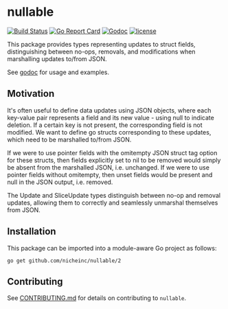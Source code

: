 # nullable

[![Build Status](https://github.com/nicheinc/nullable/actions/workflows/ci.yml/badge.svg)](https://github.com/nicheinc/nullable/actions/workflows/ci.yml)
[![Go Report Card](https://goreportcard.com/badge/github.com/nicheinc/nullable)](https://goreportcard.com/report/github.com/nicheinc/nullable)
[![Godoc](https://godoc.org/github.com/nicheinc/nullable?status.svg)](https://godoc.org/github.com/nicheinc/nullable) 
[![license](https://img.shields.io/github/license/nicheinc/nullable.svg?cacheSeconds=2592000)](LICENSE)

This package provides types representing updates to struct fields,
distinguishing between no-ops, removals, and modifications when marshalling
updates to/from JSON.

See [godoc](https://pkg.go.dev/github.com/nicheinc/nullable) for usage and
examples.

## Motivation

It's often useful to define data updates using JSON objects, where each
key-value pair represents a field and its new value - using null to indicate
deletion. If a certain key is not present, the corresponding field is not
modified. We want to define go structs corresponding to these updates, which
need to be marshalled to/from JSON.

If we were to use pointer fields with the omitempty JSON struct tag option for
these structs, then fields explicitly set to nil to be removed would simply be
absent from the marshalled JSON, i.e. unchanged. If we were to use pointer
fields without omitempty, then unset fields would be present and null in the
JSON output, i.e. removed.

The Update and SliceUpdate types distinguish between no-op and removal updates,
allowing them to correctly and seamlessly unmarshal themselves from JSON.

## Installation

This package can be imported into a module-aware Go project as follows:

`go get github.com/nicheinc/nullable/2`

## Contributing

See [CONTRIBUTING.md](CONTRIBUTING.md) for details on contributing to
`nullable`.
